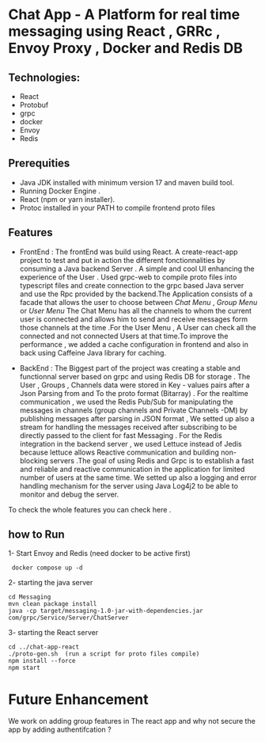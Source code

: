 # Chat App - A Platform for real time messaging using React , GRRc , Envoy Proxy , Docker and Redis DB

## Technologies:
- React 
- Protobuf
- grpc
- docker
- Envoy
- Redis

## Prerequities 
- Java JDK installed with minimum version 17 and maven build tool.
- Running Docker Engine .
- React (npm or yarn installer).
- Protoc installed in your PATH to compile frontend proto files

## Features 
- FrontEnd :
The frontEnd was build using React. A create-react-app project to test and put in action the different fonctionnalities by consuming a Java backend Server . A simple and cool UI enhancing the experience of the User .
Used grpc-web to compile  proto files into typescript files and create connection to the grpc based Java server and use the Rpc provided by the backend.The Application consists of a facade that allows the user to choose between *Chat Menu* , *Group Menu* or *User Menu* 
The Chat Menu has all the channels to whom the current user is connected and allows him to send and receive messages form those channels at the time .For the User Menu , A User can check all the connected and not connected Users at that time.To improve the performance , we added a cache configuration in frontend and also in back using Caffeine Java library for caching.

- BackEnd :
The Biggest part of the project was creating a stable and functionnal server based on grpc and using Redis DB for storage . The User , Groups , Channels data were stored in Key - values pairs after a Json Parsing from and To the proto format (Bitarray) . For the realtime communication , we used the Redis Pub/Sub for manipulating the messages in channels (group channels and Private Channels -DM) by publishing messages after parsing in JSON format , We setted up also a stream for handling the messages received after subscribing to be directly passed to the client for fast Messaging  . 
For the Redis integration in the backend server , we used Lettuce instead of Jedis because lettuce allows Reactive communication and building non-blocking servers .The goal of using Redis and Grpc is to establish a fast and reliable and reactive communication in the application for limited number of users at the same time.
We setted up also a logging and error handling mechanism for the server using Java Log4j2 to be able to monitor and debug the server.

To check the whole features you can check here .

## how to Run 
1- Start Envoy and Redis (need docker to be active first)
```
 docker compose up -d
 ```
2- starting the java server
```
cd Messaging
mvn clean package install 
java -cp target/messaging-1.0-jar-with-dependencies.jar com/grpc/Service/Server/ChatServer
```
3- starting the React server
```
cd ../chat-app-react
./proto-gen.sh  (run a script for proto files compile)
npm install --force
npm start
```

# Future Enhancement
We work on adding group features in The react app and why not secure the app by adding authentifcation ?

